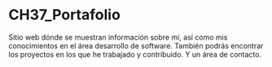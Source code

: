 # CH37_Portafolio
Sitio web dónde se muestran información sobre mí, así como mis conocimientos en el área desarrollo de software. También podrás encontrar los proyectos en los que he trabajado y contribuido. Y un área de contacto.
